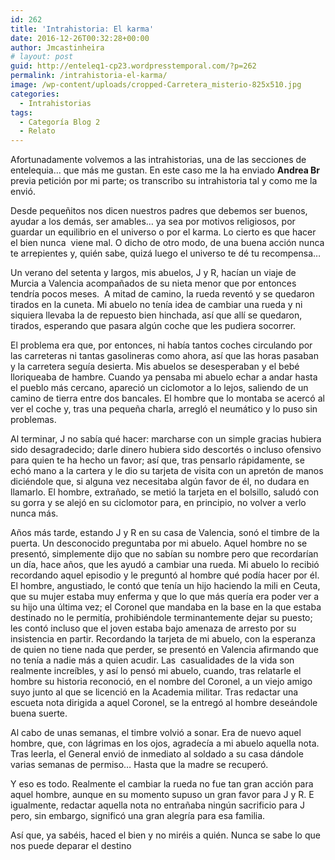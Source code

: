 ```yaml
---
id: 262
title: 'Intrahistoria: El karma'
date: 2016-12-26T00:32:28+00:00
author: Jmcastinheira
# layout: post
guid: http://enteleq1-cp23.wordpresstemporal.com/?p=262
permalink: /intrahistoria-el-karma/
image: /wp-content/uploads/cropped-Carretera_misterio-825x510.jpg
categories:
  - Intrahistorias
tags:
  - Categoría Blog 2
  - Relato
---
```

Afortunadamente volvemos a las intrahistorias, una de las secciones de entelequia&#8230; que más me gustan. En este caso me la ha enviado **Andrea Br** previa petición por mi parte; os transcribo su intrahistoria tal y como me la envió.

Desde pequeñitos nos dicen nuestros padres que debemos ser buenos, ayudar a los demás, ser amables… ya sea por motivos religiosos, por guardar un equilibrio en el universo o por el karma. Lo cierto es que hacer el bien nunca  viene mal. O dicho de otro modo, de una buena acción nunca te arrepientes y, quién sabe, quizá luego el universo te dé tu recompensa…

Un verano del setenta y largos, mis abuelos, J y R, hacían un viaje de Murcia a Valencia acompañados de su nieta menor que por entonces tendría pocos meses.  A mitad de camino, la rueda reventó y se quedaron tirados en la cuneta. Mi abuelo no tenía idea de cambiar una rueda y ni siquiera llevaba la de repuesto bien hinchada, así que allí se quedaron, tirados, esperando que pasara algún coche que les pudiera socorrer.

El problema era que, por entonces, ni había tantos coches circulando por las carreteras ni tantas gasolineras como ahora, así que las horas pasaban y la carretera seguía desierta. Mis abuelos se desesperaban y el bebé lloriqueaba de hambre. Cuando ya pensaba mi abuelo echar a andar hasta el pueblo más cercano, apareció un ciclomotor a lo lejos, saliendo de un camino de tierra entre dos bancales. El hombre que lo montaba se acercó al ver el coche y, tras una pequeña charla, arregló el neumático y lo puso sin problemas.

Al terminar, J no sabía qué hacer: marcharse con un simple gracias hubiera sido desagradecido; darle dinero hubiera sido descortés o incluso ofensivo para quien te ha hecho un favor; así que, tras pensarlo rápidamente, se echó mano a la cartera y le dio su tarjeta de visita con un apretón de manos diciéndole que, si alguna vez necesitaba algún favor de él, no dudara en llamarlo. El hombre, extrañado, se metió la tarjeta en el bolsillo, saludó con su gorra y se alejó en su ciclomotor para, en principio, no volver a verlo nunca más.

Años más tarde, estando J y R en su casa de Valencia, sonó el timbre de la puerta. Un desconocido preguntaba por mi abuelo. Aquel hombre no se presentó, simplemente dijo que no sabían su nombre pero que recordarían un día, hace años, que les ayudó a cambiar una rueda. Mi abuelo lo recibió recordando aquel episodio y le preguntó al hombre qué podía hacer por él. El hombre, angustiado, le contó que tenía un hijo haciendo la mili en Ceuta, que su mujer estaba muy enferma y que lo que más quería era poder ver a su hijo una última vez; el Coronel que mandaba en la base en la que estaba destinado no le permitía, prohibiéndole terminantemente dejar su puesto; les contó incluso que el joven estaba bajo amenaza de arresto por su insistencia en partir. Recordando la tarjeta de mi abuelo, con la esperanza de quien no tiene nada que perder, se presentó en Valencia afirmando que no tenía a nadie más a quien acudir. Las  casualidades de la vida son realmente increíbles, y así lo pensó mi abuelo, cuando, tras relatarle el hombre su historia reconoció, en el nombre del Coronel, a un viejo amigo suyo junto al que se licenció en la Academia militar. Tras redactar una escueta nota dirigida a aquel Coronel, se la entregó al hombre deseándole buena suerte.

Al cabo de unas semanas, el timbre volvió a sonar. Era de nuevo aquel hombre, que, con lágrimas en los ojos, agradecía a mi abuelo aquella nota. Tras leerla, el General envió de inmediato al soldado a su casa dándole varias semanas de permiso… Hasta que la madre se recuperó.

Y eso es todo. Realmente el cambiar la rueda no fue tan gran acción para aquel hombre, aunque en su momento supuso un gran favor para J y R. E igualmente, redactar aquella nota no entrañaba ningún sacrificio para J pero, sin embargo, significó una gran alegría para esa familia.

Así que, ya sabéis, haced el bien y no miréis a quién. Nunca se sabe lo que nos puede deparar el destino